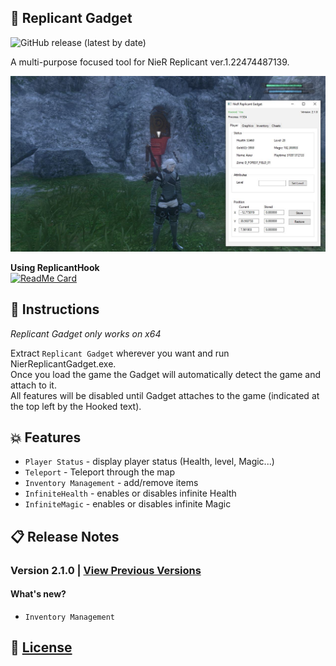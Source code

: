 ## :hammer: Replicant Gadget

![GitHub release (latest by date)](https://img.shields.io/github/v/release/Asiern/ReplicantGadget?style=flat-square)

A multi-purpose focused tool for NieR Replicant ver.1.22474487139.

<img src="https://github.com/Asiern/ReplicantGadget/blob/master/README/Player.jpg" />

**Using ReplicantHook** <br>
[![ReadMe Card](https://github-readme-stats.vercel.app/api/pin/?username=asiern&repo=ReplicantHook)](https://github.com/asiern/ReplicantHook)

## :page_facing_up: Instructions

_Replicant Gadget only works on x64_

Extract `Replicant Gadget` wherever you want and run NierReplicantGadget.exe.<br>
Once you load the game the Gadget will automatically detect the game and attach to it.<br>
All features will be disabled until Gadget attaches to the game (indicated at the top left by the Hooked text).

## :boom: Features

- `Player Status` - display player status (Health, level, Magic...)
- `Teleport` - Teleport through the map
- `Inventory Management` - add/remove items
- `InfiniteHealth` - enables or disables infinite Health
- `InfiniteMagic` - enables or disables infinite Magic

## :clipboard: Release Notes

### Version 2.1.0 | [View Previous Versions](CHANGELOG.md)

#### What's new?

- `Inventory Management`

## :page_with_curl: [License](LICENSE)
